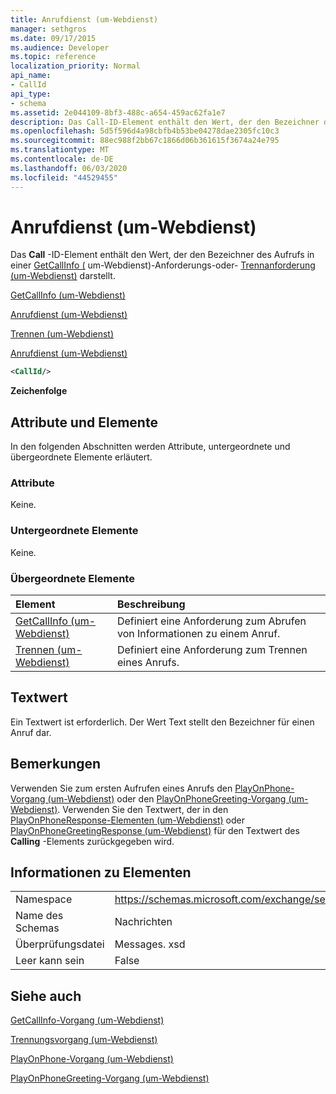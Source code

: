 ```yaml
---
title: Anrufdienst (um-Webdienst)
manager: sethgros
ms.date: 09/17/2015
ms.audience: Developer
ms.topic: reference
localization_priority: Normal
api_name:
- CallId
api_type:
- schema
ms.assetid: 2e044109-8bf3-488c-a654-459ac62fa1e7
description: Das Call-ID-Element enthält den Wert, der den Bezeichner des Aufrufs in einer GetCallInfo (um-Webdienst)-Anforderungs-oder-Trennanforderung (um-Webdienst) darstellt.
ms.openlocfilehash: 5d5f596d4a98cbfb4b53be04278dae2305fc10c3
ms.sourcegitcommit: 88ec988f2bb67c1866d06b361615f3674a24e795
ms.translationtype: MT
ms.contentlocale: de-DE
ms.lasthandoff: 06/03/2020
ms.locfileid: "44529455"
---
```

# <a name="callid-um-web-service"></a>Anrufdienst (um-Webdienst)

Das **Call** -ID-Element enthält den Wert, der den Bezeichner des Aufrufs in einer [GetCallInfo (](getcallinfo-um-web-service.md) um-Webdienst)-Anforderungs-oder- [Trennanforderung (um-Webdienst)](disconnect-um-web-service.md) darstellt. 
  
[GetCallInfo (um-Webdienst)](getcallinfo-um-web-service.md)
  
[Anrufdienst (um-Webdienst)](callid-um-web-service.md)
  
[Trennen (um-Webdienst)](disconnect-um-web-service.md)
  
[Anrufdienst (um-Webdienst)](callid-um-web-service.md)
  
```xml
<CallId/>
```

 **Zeichenfolge**
## <a name="attributes-and-elements"></a>Attribute und Elemente

In den folgenden Abschnitten werden Attribute, untergeordnete und übergeordnete Elemente erläutert.
  
### <a name="attributes"></a>Attribute

Keine.
  
### <a name="child-elements"></a>Untergeordnete Elemente

Keine.
  
### <a name="parent-elements"></a>Übergeordnete Elemente

|**Element**|**Beschreibung**|
|:-----|:-----|
|[GetCallInfo (um-Webdienst)](getcallinfo-um-web-service.md) <br/> |Definiert eine Anforderung zum Abrufen von Informationen zu einem Anruf.  <br/> |
|[Trennen (um-Webdienst)](disconnect-um-web-service.md) <br/> |Definiert eine Anforderung zum Trennen eines Anrufs.  <br/> |
   
## <a name="text-value"></a>Textwert

Ein Textwert ist erforderlich. Der Wert Text stellt den Bezeichner für einen Anruf dar.
  
## <a name="remarks"></a>Bemerkungen

Verwenden Sie zum ersten Aufrufen eines Anrufs den [PlayOnPhone-Vorgang (um-Webdienst)](playonphone-operation-um-web-service.md) oder den [PlayOnPhoneGreeting-Vorgang (um-Webdienst)](playonphonegreeting-operation-um-web-service.md). Verwenden Sie den Textwert, der in den [PlayOnPhoneResponse-Elementen (um-Webdienst)](playonphoneresponse-um-web-service.md) oder [PlayOnPhoneGreetingResponse (um-Webdienst)](playonphonegreetingresponse-um-web-service.md) für den Textwert des **Calling** -Elements zurückgegeben wird. 
  
## <a name="element-information"></a>Informationen zu Elementen

|||
|:-----|:-----|
|Namespace  <br/> |https://schemas.microsoft.com/exchange/services/2006/messages  <br/> |
|Name des Schemas  <br/> |Nachrichten  <br/> |
|Überprüfungsdatei  <br/> |Messages. xsd  <br/> |
|Leer kann sein  <br/> |False  <br/> |
   
## <a name="see-also"></a>Siehe auch



[GetCallInfo-Vorgang (um-Webdienst)](getcallinfo-operation-um-web-service.md)
  
[Trennungsvorgang (um-Webdienst)](disconnect-operation-um-web-service.md)
  
[PlayOnPhone-Vorgang (um-Webdienst)](playonphone-operation-um-web-service.md)
  
[PlayOnPhoneGreeting-Vorgang (um-Webdienst)](playonphonegreeting-operation-um-web-service.md)

